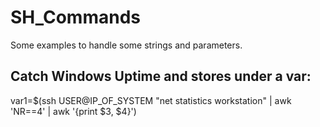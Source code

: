 # SH_Commands

Some examples to handle some strings and parameters.

## Catch Windows Uptime and stores under a var:

var1=$(ssh USER@IP_OF_SYSTEM "net statistics workstation" | awk 'NR==4' | awk '{print $3, $4}')

##
